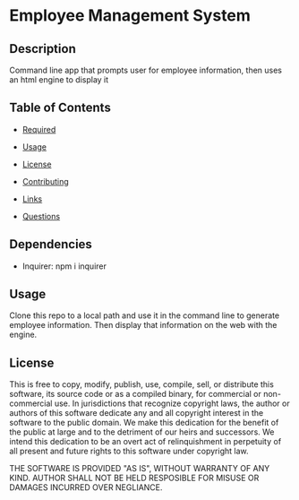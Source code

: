 # Employee Management System 

## Description

Command line app that prompts user for employee information, then uses an html engine to display it

## Table of Contents

  - [Required](#Required)

  - [Usage](#Usage)

  - [License](#License)

  - [Contributing](#Contributing)

  - [Links](#Links)

  - [Questions](#Questions)

## Dependencies

- Inquirer: npm i inquirer

## Usage

Clone this repo to a local path and use it in the command line to generate employee information. Then display that information on the web with the engine.

## License

This is free to copy, modify, publish, use, compile, sell, or distribute this software, its source code or as a compiled binary, for commercial or non-commercial use. In jurisdictions that recognize copyright laws, the author or authors of this software dedicate any and all copyright interest in the software to the public domain. We make this dedication for the benefit of the public at large and to the detriment of our heirs and successors. We intend this dedication to be an overt act of relinquishment in perpetuity of all present and future rights to this software under copyright law.

THE SOFTWARE IS PROVIDED "AS IS", WITHOUT WARRANTY OF ANY KIND. AUTHOR SHALL NOT BE HELD RESPOSIBLE FOR MISUSE OR DAMAGES INCURRED OVER NEGLIANCE.

